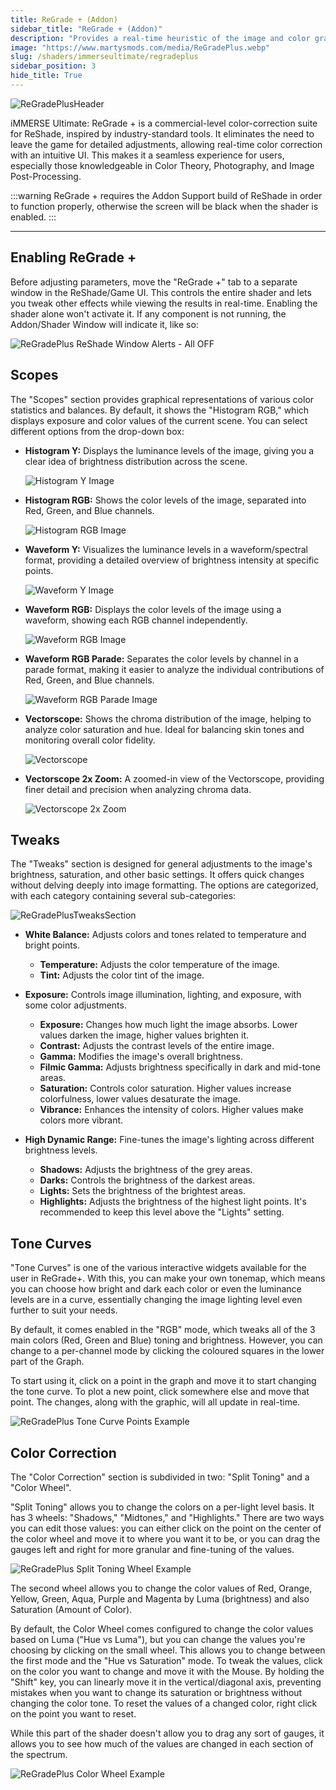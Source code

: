 ```yaml
---
title: ReGrade + (Addon)
sidebar_title: "ReGrade + (Addon)"
description: "Provides a real-time heuristic of the image and color grading GUI native to ReShade."
image: "https://www.martysmods.com/media/ReGradePlus.webp"
slug: /shaders/immerseultimate/regradeplus
sidebar_position: 3
hide_title: True
---
```


![ReGradePlusHeader](https://assets.martysmods.com/headers/ReGradePlusHeader.webp)

iMMERSE Ultimate: ReGrade + is a commercial-level color-correction suite for ReShade, inspired by industry-standard tools. It eliminates the need to leave the game for detailed adjustments, allowing real-time color correction with an intuitive UI. This makes it a seamless experience for users, especially those knowledgeable in Color Theory, Photography, and Image Post-Processing.

:::warning
ReGrade + requires the Addon Support build of ReShade in order to function properly, otherwise the screen will be black when the shader is enabled.
:::

---

## Enabling ReGrade +

Before adjusting parameters, move the "ReGrade +" tab to a separate window in the ReShade/Game UI. This controls the entire shader and lets you tweak other effects while viewing the results in real-time. Enabling the shader alone won't activate it. If any component is not running, the Addon/Shader Window will indicate it, like so:

![ReGradePlus ReShade Window Alerts - All OFF](https://assets.martysmods.com/shaders/regradeplus/regradeplus_shaders_disabled.webp)

## Scopes

The "Scopes" section provides graphical representations of various color statistics and balances. By default, it shows the "Histogram RGB," which displays exposure and color values of the current scene. You can select different options from the drop-down box:

- **Histogram Y:** Displays the luminance levels of the image, giving you a clear idea of brightness distribution across the scene.

    ![Histogram Y Image](https://assets.martysmods.com/shaders/regradeplus/regradeplus_histogram_y.webp)

- **Histogram RGB:** Shows the color levels of the image, separated into Red, Green, and Blue channels.

    ![Histogram RGB Image](https://assets.martysmods.com/shaders/regradeplus/regradeplus_histogram_rgb.webp)

- **Waveform Y:** Visualizes the luminance levels in a waveform/spectral format, providing a detailed overview of brightness intensity at specific points.

    ![Waveform Y Image](https://assets.martysmods.com/shaders/regradeplus/regradeplus_waveform_y.webp)

- **Waveform RGB:** Displays the color levels of the image using a waveform, showing each RGB channel independently.

    ![Waveform RGB Image](https://assets.martysmods.com/shaders/regradeplus/regradeplus_waveform_rgb.webp)

- **Waveform RGB Parade:** Separates the color levels by channel in a parade format, making it easier to analyze the individual contributions of Red, Green, and Blue channels.

    ![Waveform RGB Parade Image](https://assets.martysmods.com/shaders/regradeplus/regradeplus_waveform_rgb_parade.webp)

- **Vectorscope:** Shows the chroma distribution of the image, helping to analyze color saturation and hue. Ideal for balancing skin tones and monitoring overall color fidelity.

    ![Vectorscope](https://assets.martysmods.com/shaders/regradeplus/regradeplus_histogram_vectorscope.webp)

- **Vectorscope 2x Zoom:** A zoomed-in view of the Vectorscope, providing finer detail and precision when analyzing chroma data.

    ![Vectorscope 2x Zoom](https://assets.martysmods.com/shaders/regradeplus/regradeplus_histogram_vectorscope2x.webp)

## Tweaks

The "Tweaks" section is designed for general adjustments to the image's brightness, saturation, and other basic settings. It offers quick changes without delving deeply into image formatting. The options are categorized, with each category containing several sub-categories:

![ReGradePlusTweaksSection](https://assets.martysmods.com/shaders/regradeplus/regradeplus_tweaks.webp)

- **White Balance:** Adjusts colors and tones related to temperature and bright points.

    - **Temperature:** Adjusts the color temperature of the image.
    - **Tint:** Adjusts the color tint of the image.

- **Exposure:** Controls image illumination, lighting, and exposure, with some color adjustments.

    - **Exposure:** Changes how much light the image absorbs. Lower values darken the image, higher values brighten it.
    - **Contrast:** Adjusts the contrast levels of the entire image.
    - **Gamma:** Modifies the image's overall brightness.
    - **Filmic Gamma:** Adjusts brightness specifically in dark and mid-tone areas.
    - **Saturation:** Controls color saturation. Higher values increase colorfulness, lower values desaturate the image.
    - **Vibrance:** Enhances the intensity of colors. Higher values make colors more vibrant.

- **High Dynamic Range:** Fine-tunes the image's lighting across different brightness levels.

    - **Shadows:** Adjusts the brightness of the grey areas.
    - **Darks:** Controls the brightness of the darkest areas.
    - **Lights:** Sets the brightness of the brightest areas.
    - **Highlights:** Adjusts the brightness of the highest light points. It's recommended to keep this level above the "Lights" setting.

## Tone Curves

"Tone Curves" is one of the various interactive widgets available for the user in ReGrade+. With this, you can make your own tonemap, which means you can choose how bright and dark each color or even the luminance levels are in a curve, essentially changing the image lighting level even further to suit your needs.

By default, it comes enabled in the "RGB" mode, which tweaks all of the 3 main colors (Red, Green and Blue) toning and brightness. However, you can change to a per-channel mode by clicking the coloured squares in the lower part of the Graph.

To start using it, click on a point in the graph and move it to start changing the tone curve. To plot a new point, click somewhere else and move that point. The changes, along with the graphic, will all update in real-time.

![ReGradePlus Tone Curve Points Example](https://assets.martysmods.com/shaders/regradeplus/regradeplus_tonecurve.webp)

## Color Correction

The "Color Correction" section is subdivided in two: "Split Toning" and a "Color Wheel".

"Split Toning" allows you to change the colors on a per-light level basis. It has 3 wheels: "Shadows," "Midtones," and "Highlights." There are two ways you can edit those values: you can either click on the point on the center of the color wheel and move it to where you want it to be, or you can drag the gauges left and right for more granular and fine-tuning of the values.

![ReGradePlus Split Toning Wheel Example](https://assets.martysmods.com/shaders/regradeplus/regradeplus_colorcorrection.webp)

The second wheel allows you to change the color values of Red, Orange, Yellow, Green, Aqua, Purple and Magenta by Luma (brightness) and also Saturation (Amount of Color).

By default, the Color Wheel comes configured to change the color values based on Luma ("Hue vs Luma"), but you can change the values you're choosing by clicking on the small wheel. This allows you to change between the first mode and the "Hue vs Saturation" mode. To tweak the values, click on the color you want to change and move it with the Mouse. By holding the "Shift" key, you can linearly move it in the vertical/diagonal axis, preventing mistakes when you want to change its saturation or brightness without changing the color tone. To reset the values of a changed color, right click on the point you want to reset. 

While this part of the shader doesn't allow you to drag any sort of gauges, it allows you to see how much of the values are changed in each section of the spectrum.

![ReGradePlus Color Wheel Example](https://assets.martysmods.com/shaders/regradeplus/regradeplus_huevsluma.webp)